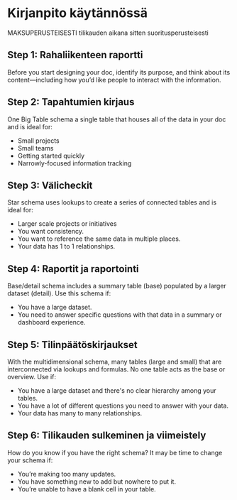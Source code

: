 # Kirjanpito käytännössä

MAKSUPERUSTEISESTI tilikauden aikana sitten suoritusperusteisesti

## Step 1: Rahaliikenteen raportti

Before you start designing your doc, identify its purpose, and think about its content—including how you’d like people to interact with the information.

## Step 2: Tapahtumien kirjaus

One Big Table schema a single table that houses all of the data in your doc and is ideal for:

- Small projects
- Small teams
- Getting started quickly
- Narrowly-focused information tracking

## Step 3: Välicheckit

Star schema uses lookups to create a series of connected tables and is ideal for:

- Larger scale projects or initiatives
- You want consistency.
- You want to reference the same data in multiple places.
- Your data has 1 to 1 relationships.

## Step 4: Raportit ja raportointi

Base/detail schema includes a summary table (base) populated by a larger dataset (detail). Use this schema if:

- You have a large dataset.
- You need to answer specific questions with that data in a summary or dashboard experience.

## Step 5: Tilinpäätöskirjaukset

With the multidimensional schema, many tables (large and small) that are interconnected via lookups and formulas. No one table acts as the base or overview. Use if:

- You have a large dataset and there's no clear hierarchy among your tables.
- You have a lot of different questions you need to answer with your data.
- Your data has many to many relationships.

## Step 6: Tilikauden sulkeminen ja viimeistely

How do you know if you have the right schema? It may be time to change your schema if:

- You’re making too many updates.
- You have something new to add but nowhere to put it.
- You’re unable to have a blank cell in your table.
